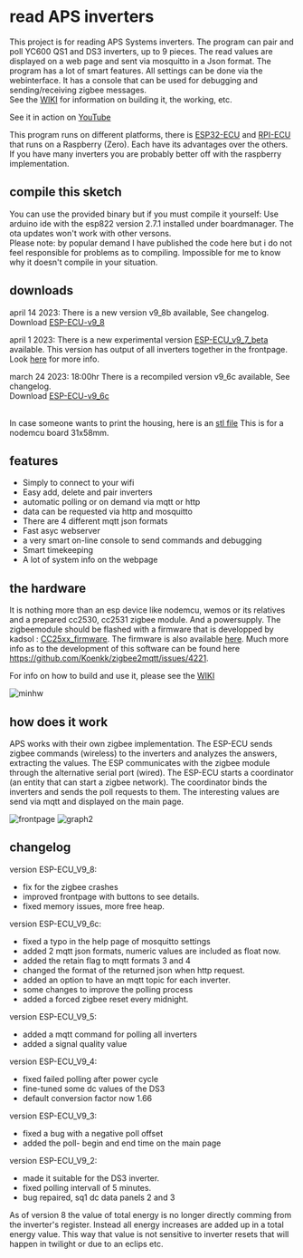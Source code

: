 # read APS inverters
This project is for reading APS Systems inverters. The program can pair and poll YC600 QS1 and DS3 inverters, up to 9 pieces. The read values are displayed on a web page and sent via mosquitto in a Json format.
The program has a lot of smart features. All settings can be done via the webinterface. It has a console that can be used for debugging and sending/receiving zigbee messages.<br>
See the <a href='https://github.com/patience4711/read-APSystems-YC600-QS1-DS3/wiki'>WIKI</a> for information on building it, the working, etc. 

See it in action on [YouTube](https://youtu.be/WKFVQ6d8KhQ)

This program runs on different platforms, there is [ESP32-ECU](https://github.com/patience4711/ESP32-read-APS-inverters) and [RPI-ECU](https://github.com/patience4711/RPI-APS-inverters) that runs on a Raspberry (Zero). Each have its advantages over the others. If you have many inverters you are probably better off with the raspberry implementation.

## compile this sketch
You can use the provided binary but if you must compile it yourself: Use arduino ide with the esp822 version 2.7.1 installed under boardmanager. The ota updates won't work with other versons.
<br>Please note: by popular demand I have published the code here but i do not feel responsible for problems as to compiling. Impossible for me to know why it doesn't compile in your situation.

## downloads
april 14 2023: There is a new version v9_8b available, See changelog.<br>
Download [ESP-ECU-v9_8](https://github.com/patience4711/read-APSystems-YC600-QS1-DS3/blob/main/ESP_ECU_v9-8b.zip)<br>

april 1 2023: There is a new experimental version [ESP-ECU_v9_7_beta](https://github.com/patience4711/read-APSystems-YC600-QS1-DS3/blob/main/ESP-ECU_v9_7_beta.bin) available. This version has output of all inverters together in the frontpage. Look [here]( https://github.com/patience4711/read-APSystems-YC600-QS1-DS3/issues/89) for more info.

march 24 2023: 18:00hr There is a recompiled version v9_6c available, See changelog.<br>
Download [ESP-ECU-v9_6c](https://github.com/patience4711/read-APSystems-YC600-QS1-DS3/blob/main/ESP-ECU_v9_6c.bin)<br>

<br>In case someone wants to print the housing, here is an [stl file](https://github.com/patience4711/read-APSystems-YC600-QS1-DS3/blob/main/ESP-ECU-housing.zip)
This is for a nodemcu board 31x58mm.

## features
- Simply to connect to your wifi
- Easy add, delete and pair inverters
- automatic polling or on demand via mqtt or http
- data can be requested via http and mosquitto
- There are 4 different mqtt json formats
- Fast asyc webserver
- a very smart on-line console to send commands and debugging
- Smart timekeeping
- A lot of system info on the webpage

## the hardware
It is nothing more than an esp device like nodemcu, wemos or its relatives and a prepared cc2530, cc2531 zigbee module. And a powersupply.
The zigbeemodule should be flashed with a firmware that is developped by kadsol : [CC25xx_firmware](https://github.com/Koenkk/zigbee2mqtt/files/10193677/discord-09-12-2022.zip). The firmware is also available [here](https://github.com/patience4711/read-APSystems-YC600-QS1-DS3/blob/main/cc25xx_firmware.zip). Much more info as to the development of this software can be found here https://github.com/Koenkk/zigbee2mqtt/issues/4221. 

For info on how to build and use it, please see the <a href='https://github.com/patience4711/read-APSystems-YC600-QS1-DS3/wiki'>WIKI</a>

![minhw](https://user-images.githubusercontent.com/12282915/138685751-98112dfd-8ed8-4185-9de7-c2e2e8f005a9.jpg)
## how does it work
APS works with their own zigbee implementation. The ESP-ECU sends zigbee commands (wireless) to the inverters and analyzes the answers, extracting the values. 
The ESP communicates with the zigbee module through the alternative serial port (wired).
The ESP-ECU starts a coordinator (an entity that can start a zigbee network). The coordinator binds the inverters and sends the poll requests to them.
The interesting values are send via mqtt and displayed on the main page.

![frontpage](https://user-images.githubusercontent.com/12282915/138686152-3b065a7c-88f8-49d6-bf89-c512f82fd562.jpg)
![graph2](https://user-images.githubusercontent.com/12282915/139062602-71e92216-9703-4fc4-acc6-fabf544c4ffd.jpg)

## changelog ##
version ESP-ECU_V9_8:
- fix for the zigbee crashes
- improved frontpage with buttons to see details.
- fixed memory issues, more free heap.

version ESP-ECU_V9_6c:
- fixed a typo in the help page of mosquitto settings
- added 2 mqtt json formats, numeric values are included as float now.
- added the retain flag to mqtt formats 3 and 4
- changed the format of the returned json when http request.
- added an option to have an mqtt topic for each inverter.
- some changes to improve the polling process
- added a forced zigbee reset every midnight.

version ESP-ECU_V9_5:
- added a mqtt command for polling all inverters
- added a signal quality value

version ESP-ECU_V9_4:
- fixed failed polling after power cycle
- fine-tuned some dc values of the DS3
- default conversion factor now 1.66
 
version ESP-ECU_V9_3:
- fixed a bug with a negative poll offset
- added the poll- begin and end time on the main page

version ESP-ECU_V9_2:
- made it suitable for the DS3 inverter.
- fixed polling intervall of 5 minutes.
- bug repaired, sq1 dc data panels 2 and 3

As of version 8 the value of total energy is no longer directly comming from the inverter's register. Instead all energy increases are added up in a total energy value. 
This way that value is not sensitive to inverter resets that will happen in twilight or due to an eclips etc.
